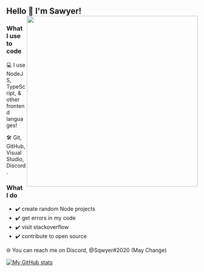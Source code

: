 ## Hello 👋 I'm Sawyer! <a><img align="right" width="450px" src="https://github.com/sqwyer/sqwyer/blob/master/octocat.png"></a> 

### What I use to code
:computer: I use NodeJS, TypeScript, & other frontend languages!

:hammer_and_wrench: Git, GitHub, Visual Studio, Discord.

### What I do
- :heavy_check_mark: create random Node projects
- :heavy_check_mark: get errors in my code
- :heavy_check_mark: visit stackoverflow
- :heavy_check_mark: contribute to open source

:globe_with_meridians: You can reach me on Discord, @Sqwyer#2020 (May Change)

[![My GitHub stats](https://github-readme-stats.vercel.app/api?username=sqwyer)](https://github-readme-stats.vercel.app/api?username=sqwyer)
